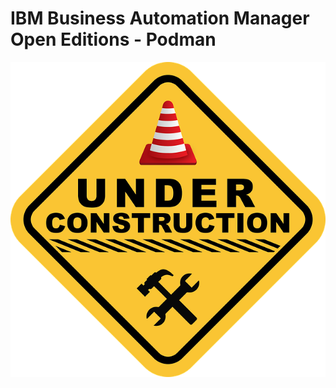 # IBM Business Automation Manager Open Editions - Podman

![Under Construction](../../doc/images/under-construction.png)